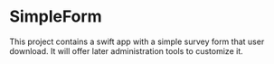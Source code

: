 # SimpleForm
This project contains a swift app with a simple survey form that user download. It will offer later administration tools to customize it.
